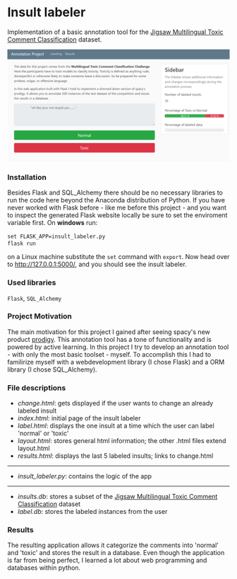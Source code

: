 # Insult labeler #

Implementation of a basic annotation tool for the [Jigsaw Multilingual Toxic Comment Classification](https://www.kaggle.com/c/jigsaw-multilingual-toxic-comment-classification/overview) dataset.

![img](images/insult_labeler.png)


### Installation ###
Besides Flask and SQL_Alchemy there should be no necessary libraries to run the code here beyond the Anaconda distribution of Python. If you have never worked with Flask before - like me before this project - and you want to inspect the generated Flask website locally be sure to set the enviroment variable first. On **windows** run:
```
set FLASK_APP=insult_labeler.py
flask run
```
on a Linux machine substitute the `set` command with `export`. Now head over to http://127.0.0.1:5000/, and you should see the insult labeler.

### Used libraries ###

`Flask`, `SQL_Alchemy`

### Project Motivation ###

The main motivation for this project I gained after seeing spacy's new product [prodigy](https://prodi.gy/). This annotation tool has a tone of functionality and is powered by active learning. In this project I try to develop an annotation tool - with only the most basic toolset - myself. To accomplish this I had to familirize myself with a webdevelopment library (I chose Flask) and a ORM library (I chose SQL_Alchemy). 

### File descriptions ###

- *change.html*: gets displayed if the user wants to change an already labeled insult
- *index.html*: initial page of the insult labeler
- *label.html*: displays the one insult at a time which the user can label 'normal' or 'toxic'
- *layout.html*: stores general html information; the other .html files extend layout.html
- *results.html*: displays the last 5 labeled insults; links to change.html
---
- *insult_labeler.py*: contains the logic of the app
---
- *insults.db*: stores a subset of the [Jigsaw Multilingual Toxic Comment Classification](https://www.kaggle.com/c/jigsaw-multilingual-toxic-comment-classification/overview) dataset
- *label.db*: stores the labeled instances from the user

### Results ###
The resulting application allows it categorize the comments into 'normal' and 'toxic' and stores the result in a database. Even though the application is far from being perfect, I learned a lot about web programming and databases within python. 
